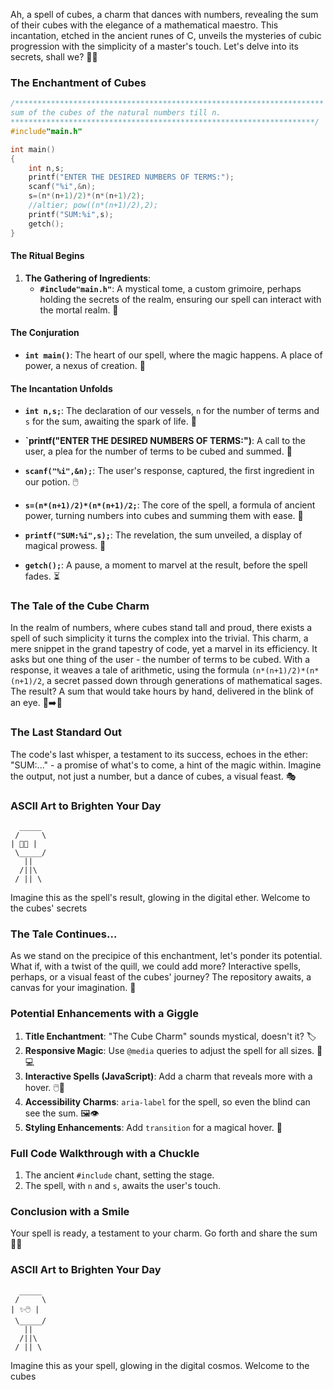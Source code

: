Ah, a spell of cubes, a charm that dances with numbers, revealing the sum of their cubes with the elegance of a mathematical maestro. This incantation, etched in the ancient runes of C, unveils the mysteries of cubic progression with the simplicity of a master's touch. Let's delve into its secrets, shall we? 📜✨

### The Enchantment of Cubes

```c
/*********************************************************************
sum of the cubes of the natural numbers till n.
********************************************************************/
#include"main.h"

int main()
{
    int n,s;
    printf("ENTER THE DESIRED NUMBERS OF TERMS:");
    scanf("%i",&n);
    s=(n*(n+1)/2)*(n*(n+1)/2);
    //altier; pow((n*(n+1)/2),2);
    printf("SUM:%i",s);
    getch();
}
```

#### The Ritual Begins

1. **The Gathering of Ingredients**:
    - **`#include"main.h"`**: A mystical tome, a custom grimoire, perhaps holding the secrets of the realm, ensuring our spell can interact with the mortal realm. 📖

#### The Conjuration

-   **`int main()`**: The heart of our spell, where the magic happens. A place of power, a nexus of creation. 🌟

#### The Incantation Unfolds

-   **`int n,s;`**: The declaration of our vessels, `n` for the number of terms and `s` for the sum, awaiting the spark of life. 🧪

-   **`printf("ENTER THE DESIRED NUMBERS OF TERMS:")**: A call to the user, a plea for the number of terms to be cubed and summed. 📢
-   **`scanf("%i",&n);`**: The user's response, captured, the first ingredient in our potion. 🖱️
-   **`s=(n*(n+1)/2)*(n*(n+1)/2;`**: The core of the spell, a formula of ancient power, turning numbers into cubes and summing them with ease. 🧮
-   **`printf("SUM:%i",s);`**: The revelation, the sum unveiled, a display of magical prowess. 📣
-   **`getch();`**: A pause, a moment to marvel at the result, before the spell fades. ⏳

### The Tale of the Cube Charm

In the realm of numbers, where cubes stand tall and proud, there exists a spell of such simplicity it turns the complex into the trivial. This charm, a mere snippet in the grand tapestry of code, yet a marvel in its efficiency. It asks but one thing of the user - the number of terms to be cubed. With a response, it weaves a tale of arithmetic, using the formula `(n*(n+1)/2)*(n*(n+1)/2`, a secret passed down through generations of mathematical sages. The result? A sum that would take hours by hand, delivered in the blink of an eye. 🐌➡️🚀

### The Last Standard Out

The code's last whisper, a testament to its success, echoes in the ether: "SUM:..." - a promise of what's to come, a hint of the magic within. Imagine the output, not just a number, but a dance of cubes, a visual feast. 🎭

### ASCII Art to Brighten Your Day

```
  _____
 /     \
| 🧮📢 |
 \_____/
   ||
  /||\
 / || \
```

Imagine this as the spell's result, glowing in the digital ether. Welcome to the cubes' secrets

### The Tale Continues...

As we stand on the precipice of this enchantment, let's ponder its potential. What if, with a twist of the quill, we could add more? Interactive spells, perhaps, or a visual feast of the cubes' journey? The repository awaits, a canvas for your imagination. 🎨

### Potential Enhancements with a Giggle

1. **Title Enchantment**: "The Cube Charm" sounds mystical, doesn't it? 🏷️
2. **Responsive Magic**: Use `@media` queries to adjust the spell for all sizes. 📱💻
3. **Interactive Spells (JavaScript)**: Add a charm that reveals more with a hover. 🖱️🔮
4. **Accessibility Charms**: `aria-label` for the spell, so even the blind can see the sum. 🖼️👁️
5. **Styling Enhancements**: Add `transition` for a magical hover. 🌟

### Full Code Walkthrough with a Chuckle

1. The ancient `#include` chant, setting the stage.
2. The spell, with `n` and `s`, awaits the user's touch.

### Conclusion with a Smile

Your spell is ready, a testament to your charm. Go forth and share the sum 🎉🔮

### ASCII Art to Brighten Your Day

```
  _____
 /     \
| ✨🖱️ |
 \_____/
   ||
  /||\
 / || \
```

Imagine this as your spell, glowing in the digital cosmos. Welcome to the cubes
